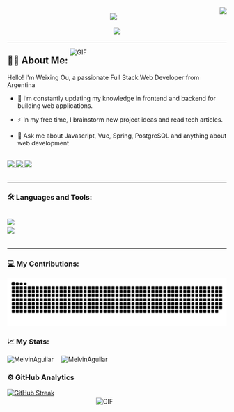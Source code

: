 <img align="right" src="https://visitor-badge.laobi.icu/badge?page_id=WeixingOu.WeixingOu" />

<p align="center">
    <img src="https://readme-typing-svg.herokuapp.com/?font=Righteous&&color=524945&size=35&center=true&vCenter=true&width=500&height=70&duration=4000&lines=Hi+There!+👋;+I'm+Weixing+Ou!;" />
</p>

<p align="center">
  <img src="https://i.imgur.com/IX5YpHc.jpg" />
</p>

---

<img align="right" alt="GIF" src="https://www.thoughtwin.com/assets/img/mernstack-img.gif" width="360px" />



## 👨‍💻 About Me:

Hello! I'm Weixing Ou, a passionate Full Stack Web Developer from Argentina


- 🌱  I’m constantly updating my knowledge in frontend and backend for building web applications.

- ⚡  In my free time, I brainstorm new project ideas and read tech articles.

- 💬  Ask me about Javascript, Vue, Spring, PostgreSQL and anything about web development
    
<br>

<div align="left"> 
  <a href="weixou.f@gmail.com">
    <img src="https://img.shields.io/badge/Gmail-333333?style=for-the-badge&logo=gmail&logoColor=red" />
  </a>
  <a href="https://www.linkedin.com/in/weixingou/" target="_blank">
    <img src="https://img.shields.io/badge/LinkedIn-0077B5?style=for-the-badge&logo=linkedin&logoColor=white" target="_blank" />
  </a>
  <a href="#" target="_blank">
     <img src="https://img.shields.io/badge/Portfolio-FF5722?style=for-the-badge&logo=todoist&logoColor=white" target="_blank" /> 
  </a>
</div>

<br>

---

### 🛠️ Languages and Tools:
<br>
<div align="lfet">
    <img src="https://skillicons.dev/icons?i=figma,wordpress,vscode,idea,github,git,html,css,javascript,sass,tailwind,bootstrap" />
<br>
    <img src="https://skillicons.dev/icons?i=gulp,nodejs,python,typescript,java,spring,gradle,mysql,postgres" /><br>
</div>

<br/>

<hr/>

### 💻 My Contributions:
<img alt="snake eating my contributions" src="https://raw.githubusercontent.com/WeixingOu/WeixingOu/output/github-contribution-grid-snake.svg" />
<br/>

### 📈 My Stats:
<img src="https://github-readme-stats.vercel.app/api?username=WeixingOu&show_icons=true&theme=calm&count_private=true" alt="MelvinAguilar" width="420" style="margin-right: 10px;" />&nbsp;
<img src="https://github-readme-stats.vercel.app/api/top-langs/?username=WeixingOu&layout=compact&theme=calm" alt="MelvinAguilar" height="165">

### ⚙️ GitHub Analytics
<a href="https://github.com/WeixingOu/WeixingOu"><img src="https://streak-stats.demolab.com?user=WeixingOu" alt="GitHub Streak" /></a>
<img align="right" alt="GIF" src="https://batelec2.ph/admin/assets/gif/static/cat-programmer.gif" width="300px" style="margin-top: 20px;" />

